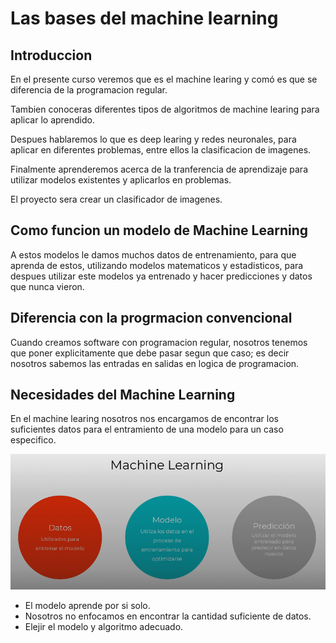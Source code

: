# Las bases del machine learning

## Introduccion

En el presente curso veremos que es el machine learing y comó es que se diferencia de la programacion regular.

Tambien conoceras diferentes tipos de algoritmos de machine learing para aplicar lo aprendido.

Despues hablaremos lo que es deep learing y redes neuronales, para aplicar en diferentes problemas, entre ellos la clasificacion de imagenes.

Finalmente aprenderemos acerca de la tranferencia de aprendizaje para utilizar modelos existentes y aplicarlos en problemas.

El proyecto sera crear un clasificador de imagenes.

## Como funcion un modelo de Machine Learning

A estos modelos le damos muchos datos de entrenamiento, para que aprenda de estos, utilizando modelos matematicos y estadisticos, para despues utilizar este modelos ya entrenado y hacer predicciones y datos que nunca vieron.

## Diferencia con la progrmacion convencional

Cuando creamos software con programacion regular, nosotros tenemos que poner explicitamente que debe pasar segun que caso; es decir nosotros sabemos las entradas en salidas en logica de programacion.

## Necesidades del Machine Learning

En el machine learing nosotros nos encargamos de encontrar los suficientes datos para el entramiento de una modelo para un caso especifico.

![1695787241149](image/Lasbasesdelmachinelearning/1695787241149.png)

* El modelo aprende por si solo.
* Nosotros no enfocamos en encontrar la cantidad suficiente de datos.
* Elejir el modelo y algoritmo adecuado.
